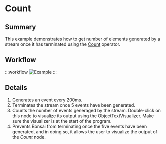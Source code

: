 # Count

## Summary
This example demonstrates how to get number of elements generated by a stream once it has terminated using the [Count](https://bonsai-rx.org/docs/api/Bonsai.Reactive.Count.html) operator.

## Workflow

:::workflow
![Example](~/workflows/ReactiveExamples/Count/Count.bonsai)
:::

## Details
1. Generates an event every 200ms.
2. Terminates the stream once 5 events have been generated.
3. Counts the number of events generaged by the stream. Double-click on this node to visualize its output using the ObjectTextVisualizer. Make sure the visualizer is at the start of the program.
4. Prevents Bonsai from terminating once the five events have been generated, and in doing so, it allows the user to visualize the output of the *Count* node.


